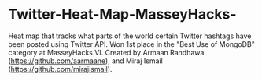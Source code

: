 # Twitter-Heat-Map-MasseyHacks-
Heat map that tracks what parts of the world certain Twitter hashtags have been posted using Twitter API. 
Won 1st place in the "Best Use of MongoDB" category at MasseyHacks VI.
Created by Armaan Randhawa (https://github.com/aarmaane), and Miraj Ismail (https://github.com/mirajismail).
